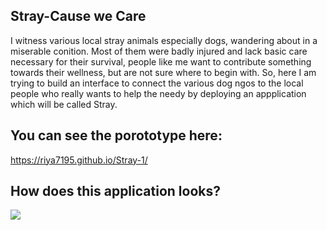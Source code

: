 ## Stray-Cause we Care
I witness various local stray animals especially dogs, wandering about in a  miserable conition. Most of them were badly injured and lack basic care necessary for their survival, people like me want to contribute something towards their wellness, but are not sure where to begin with. So, here I am trying to build an interface to connect the various dog ngos to the local people who really wants to help the needy by deploying an appplication which will be called Stray.

## You can see the porototype here:

https://riya7195.github.io/Stray-1/


## How does this application looks?

![](stray.gif)


